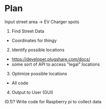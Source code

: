 # Plan

Input street area -> EV Charger spots

1. Find Street Data
- Coordinates for thingy
2. Identify possible locations
-  https://developer.plugshare.com/docs/
- some sort of API to access "legal" locations
3. Optimize possible locations
- All code
4. Output to User (GUI)

(0.1)? Write code for Raspberry pi to collect data
